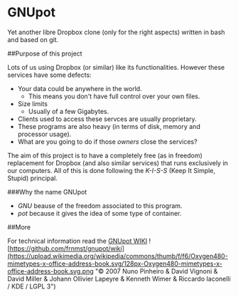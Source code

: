 GNUpot
======
Yet another libre Dropbox clone (only for the right aspects) written in bash 
and based on git. 

##Purpose of this project

Lots of us using Dropbox (or similar) like its functionalities. However 
these services have some defects:
- Your data could be anywhere in the world.
  - This means you don't have full control over your own files.
- Size limits
  - Usually of a few Gigabytes.
- Clients used to access these servces are usually proprietary.
- These programs are also heavy (in terms of disk, memory and processor usage).
- What are you going to do if those *owners* close the services?

The aim of this project is to have a completely free (as in freedom) 
replacement for Dropbox (and also similar services) that runs exclusively in 
our computers. All of this is done following the *K-I-S-S* (Keep It Simple, 
Stupid) principal.

###Why the name GNUpot

- *GNU* beause of the freedom associated to this program.
- *pot* because it gives the idea of some type of container.

##More

For technical information read the 
[GNUpot WIKI](https://github.com/frnmst/gnupot/wiki) ![https://github.com/frnmst/gnupot/wiki](https://upload.wikimedia.org/wikipedia/commons/thumb/f/f6/Oxygen480-mimetypes-x-office-address-book.svg/128px-Oxygen480-mimetypes-x-office-address-book.svg.png "© 2007 Nuno Pinheiro & David Vignoni & David Miller & Johann Ollivier Lapeyre & Kenneth Wimer & Riccardo Iaconelli / KDE / LGPL 3")
